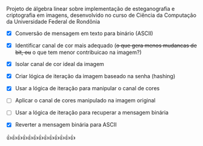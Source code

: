 Projeto de álgebra linear sobre implementação de esteganografia e criptografia em imagens, desenvolvido no curso de Ciência da Computação da Universidade Federal de Rondônia 


- [x] Conversão de mensagem em texto para binário (ASCII)
- [x] Identificar canal de cor mais adequado (~~o que gera menos mudancas de bit, ou~~ o que tem menor contribuicao na imagem?)
- [x] Isolar canal de cor ideal da imagem
- [x] Criar lógica de iteração da imagem baseado na senha (hashing)
- [x] Usar a lógica de iteração para manipular o canal de cores
- [ ] Aplicar o canal de cores manipulado na imagem original
- [ ] Usar a lógica de iteração para recuperar a mensagem binária
- [x] Reverter a mensagem binária para ASCII


👍👍👍👍👍👍👍👍👍👍👍👍👍
